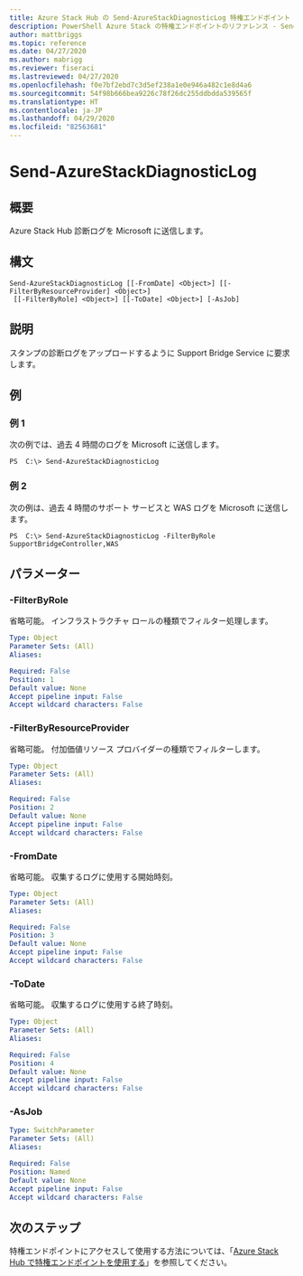 ```yaml
---
title: Azure Stack Hub の Send-AzureStackDiagnosticLog 特権エンドポイント
description: PowerShell Azure Stack の特権エンドポイントのリファレンス - Send-AzureStackDiagnosticLog
author: mattbriggs
ms.topic: reference
ms.date: 04/27/2020
ms.author: mabrigg
ms.reviewer: fiseraci
ms.lastreviewed: 04/27/2020
ms.openlocfilehash: f0e7bf2ebd7c3d5ef238a1e0e946a482c1e8d4a6
ms.sourcegitcommit: 54f98b666bea9226c78f26dc255ddbdda539565f
ms.translationtype: HT
ms.contentlocale: ja-JP
ms.lasthandoff: 04/29/2020
ms.locfileid: "82563681"
---
```

# <a name="send-azurestackdiagnosticlog"></a>Send-AzureStackDiagnosticLog

## <a name="synopsis"></a>概要
Azure Stack Hub 診断ログを Microsoft に送信します。

## <a name="syntax"></a>構文

```
Send-AzureStackDiagnosticLog [[-FromDate] <Object>] [[-FilterByResourceProvider] <Object>]
 [[-FilterByRole] <Object>] [[-ToDate] <Object>] [-AsJob]
```

## <a name="description"></a>説明
スタンプの診断ログをアップロードするように Support Bridge Service に要求します。

## <a name="examples"></a>例

### <a name="example-1"></a>例 1

次の例では、過去 4 時間のログを Microsoft に送信します。

```
PS  C:\> Send-AzureStackDiagnosticLog
```

### <a name="example-2"></a>例 2
次の例は、過去 4 時間のサポート サービスと WAS ログを Microsoft に送信します。
```
PS  C:\> Send-AzureStackDiagnosticLog -FilterByRole SupportBridgeController,WAS
```

## <a name="parameters"></a>パラメーター

### <a name="-filterbyrole"></a>-FilterByRole
省略可能。
インフラストラクチャ ロールの種類でフィルター処理します。

```yaml
Type: Object
Parameter Sets: (All)
Aliases:

Required: False
Position: 1
Default value: None
Accept pipeline input: False
Accept wildcard characters: False
```

### <a name="-filterbyresourceprovider"></a>-FilterByResourceProvider
省略可能。
付加価値リソース プロバイダーの種類でフィルターします。

```yaml
Type: Object
Parameter Sets: (All)
Aliases:

Required: False
Position: 2
Default value: None
Accept pipeline input: False
Accept wildcard characters: False
```

### <a name="-fromdate"></a>-FromDate
省略可能。
収集するログに使用する開始時刻。

```yaml
Type: Object
Parameter Sets: (All)
Aliases:

Required: False
Position: 3
Default value: None
Accept pipeline input: False
Accept wildcard characters: False
```

### <a name="-todate"></a>-ToDate
省略可能。
収集するログに使用する終了時刻。

```yaml
Type: Object
Parameter Sets: (All)
Aliases:

Required: False
Position: 4
Default value: None
Accept pipeline input: False
Accept wildcard characters: False
```

### <a name="-asjob"></a>-AsJob


```yaml
Type: SwitchParameter
Parameter Sets: (All)
Aliases:

Required: False
Position: Named
Default value: None
Accept pipeline input: False
Accept wildcard characters: False
```

## <a name="next-steps"></a>次のステップ

特権エンドポイントにアクセスして使用する方法については、「[Azure Stack Hub で特権エンドポイントを使用する](https://docs.microsoft.com/azure-stack/operator/azure-stack-privileged-endpoint)」を参照してください。